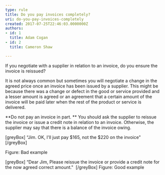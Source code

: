 ```yaml
---
type: rule
title: Do you pay invoices completely?
uri: do-you-pay-invoices-completely
created: 2017-07-25T22:46:03.0000000Z
authors:
- id: 1
  title: Adam Cogan
- id: 2
  title: Cameron Shaw

---
```


If you negotiate with a supplier in relation to an invoice, do you ensure the invoice is reissued?

It is not always common but sometimes you will negotiate a change in the agreed price once an invoice has been issued by a supplier. This might be because there was a change or defect in the good or service provided and a lesser amount is agreed or an agreement that a certain amount of the invoice will be paid later when the rest of the product or service is delivered.
 
**Do not pay an invoice in part. ** You should ask the supplier to reissue the invoice or issue a credit note in relation to an invoice. Otherwise, the supplier may say that there is a balance of the invoice owing.

[greyBox]  “Jim. OK, I'll just pay $165, not the $220 on the invoice"
  [/greyBox]

Figure: Bad example

[greyBox]  “Dear Jim, Please reissue the invoice or provide a credit note for the now agreed correct amount." 
  [/greyBox]
Figure: Good example
